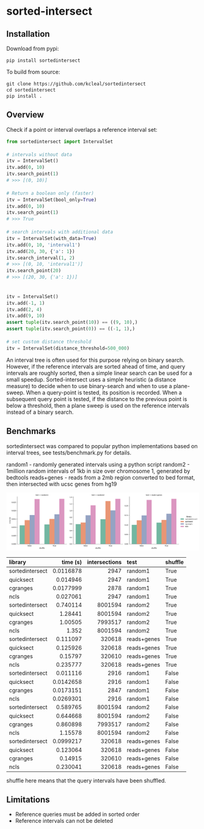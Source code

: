 
sorted-intersect
================


Installation
------------
Download from pypi:

```
pip install sortedintersect
```
    

To build from source:

```
git clone https://github.com/kcleal/sortedintersect
cd sortedintersect
pip install .
```

Overview
--------

Check if a point or interval overlaps a reference interval set:

```python
from sortedintersect import IntervalSet

# intervals without data
itv = IntervalSet()
itv.add(0, 10)
itv.search_point(1)
# >>> [(0, 10)]

# Return a boolean only (faster)
itv = IntervalSet(bool_only=True)
itv.add(0, 10)
itv.search_point(1)
# >>> True

# search intervals with additional data
itv = IntervalSet(with_data=True)
itv.add(0, 10, 'interval1')
itv.add(20, 30, {'a': 1})
itv.search_interval(1, 2)
# >>> [(0, 10, 'interval1')]
itv.search_point(20)
# >>> [(20, 30, {'a': 1})]


itv = IntervalSet()
itv.add(-1, 1)
itv.add(2, 4)
itv.add(9, 10)
assert tuple(itv.search_point(10)) == ((9, 10),)
assert tuple(itv.search_point(0)) == ((-1, 1),)

# set custom distance threshold
itv = IntervalSet(distance_threshold=500_000)
```


An interval tree is often used for this purpose relying on binary search.
However, if the reference intervals are sorted ahead of time, and query intervals 
are roughly sorted, then a simple linear search can be used for a small speedup.
Sorted-intersect uses a simple heuristic (a distance measure) to decide when to use
binary-search and when to use a plane-sweep.
When a query-point is tested, its position is recorded. When a subsequent query point is tested, if the distance to
the previous point is below a threshold, then a plane sweep is used on the reference intervals instead of a binary search.


Benchmarks
----------

sortedintersect was compared to popular python implementations based on interval trees, see tests/benchmark.py for details.

random1 - randomly generated intervals using a python script
random2 - 1million random intervals of 1kb in size over chromosome 1, generated by bedtools
reads+genes - reads from a 2mb region converted to bed format, then intersected with ucsc genes from hg19

![alt text](https://github.com/kcleal/sortedintersect/blob/master/tests/benchmark.png)

| library         |   time (s) |   intersections | test        | shuffle   |
|:----------------|-----------:|----------------:|:------------|:----------|
| sortedintersect |  0.0116878 |            2947 | random1     | True      |
| quicksect       |  0.014946  |            2947 | random1     | True      |
| cgranges        |  0.0177999 |            2878 | random1     | True      |
| ncls            |  0.027061  |            2947 | random1     | True      |
| sortedintersect |  0.740114  |         8001594 | random2     | True      |
| quicksect       |  1.28441   |         8001594 | random2     | True      |
| cgranges        |  1.00505   |         7993517 | random2     | True      |
| ncls            |  1.352     |         8001594 | random2     | True      |
| sortedintersect |  0.111097  |          320618 | reads+genes | True      |
| quicksect       |  0.125926  |          320618 | reads+genes | True      |
| cgranges        |  0.15797   |          320610 | reads+genes | True      |
| ncls            |  0.235777  |          320618 | reads+genes | True      |
| sortedintersect |  0.011116  |            2916 | random1     | False     |
| quicksect       |  0.0142658 |            2916 | random1     | False     |
| cgranges        |  0.0173151 |            2847 | random1     | False     |
| ncls            |  0.0269301 |            2916 | random1     | False     |
| sortedintersect |  0.589765  |         8001594 | random2     | False     |
| quicksect       |  0.644668  |         8001594 | random2     | False     |
| cgranges        |  0.860898  |         7993517 | random2     | False     |
| ncls            |  1.15578   |         8001594 | random2     | False     |
| sortedintersect |  0.0999217 |          320618 | reads+genes | False     |
| quicksect       |  0.123064  |          320618 | reads+genes | False     |
| cgranges        |  0.14915   |          320610 | reads+genes | False     |
| ncls            |  0.230041  |          320618 | reads+genes | False     |

shuffle here means that the query intervals have been shuffled.

Limitations
-----------

- Reference queries must be added in sorted order
- Reference intervals can not be deleted
